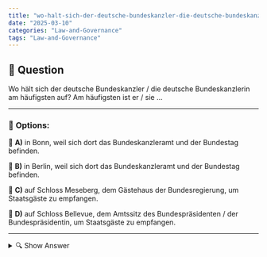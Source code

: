 ```yaml
---
title: "wo-halt-sich-der-deutsche-bundeskanzler-die-deutsche-bundeskanzlerin-am-haufigsten-auf-am-haufigsten"
date: "2025-03-10"
categories: "Law-and-Governance"
tags: "Law-and-Governance"
---
```


## 📌 **Question**

Wo hält sich der deutsche Bundeskanzler / die deutsche Bundeskanzlerin am häufigsten auf? Am häufigsten ist er / sie …



---

### 📝 **Options:**

🔘 **A)** in Bonn, weil sich dort das Bundeskanzleramt und der Bundestag befinden.

🔘 **B)** in Berlin, weil sich dort das Bundeskanzleramt und der Bundestag befinden.

🔘 **C)** auf Schloss Meseberg, dem Gästehaus der Bundesregierung, um Staatsgäste zu empfangen.

🔘 **D)** auf Schloss Bellevue, dem Amtssitz des Bundespräsidenten / der Bundespräsidentin, um Staatsgäste zu empfangen.

---

<details>
  <summary>🔍 Show Answer</summary>

  <p>
💡  <b>Correct Answer:</b>  b
  </p>
  <p>
    📖<b>Explanation:</b>
    Nach der Wiedervereinigung Deutschlands wurde Berlin wieder zur Hauptstadt und zum Regierungszentrum. Das Bundeskanzleramt und der Bundestag befinden sich in Berlin, wo der Bundeskanzler oder die Bundeskanzlerin ihre offiziellen Aufgaben wahrnimmt. Bonn diente zuvor als Hauptstadt und Regierungsort. Zusätzlich nutzt die Bundesregierung Schloss Meseberg als Gästehaus für Staatsbesuche. Schloss Bellevue ist hingegen der Amtssitz des Bundespräsidenten oder der Bundespräsidentin. Diese Informationen helfen zu verstehen, wo der deutsche Bundeskanzler oder die Bundeskanzlerin sich am häufigsten aufhält.
  </p>
</details>
